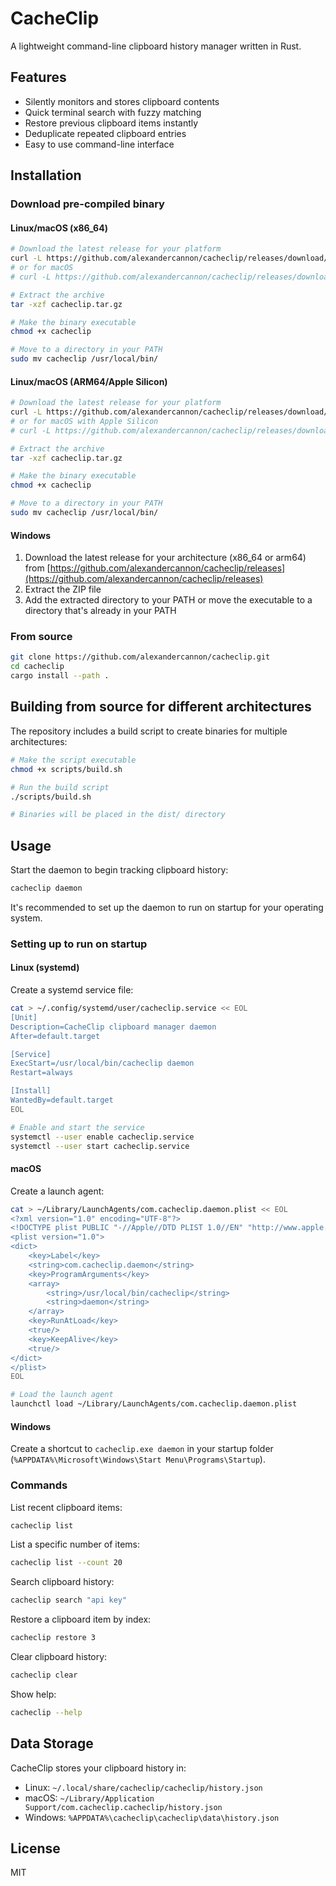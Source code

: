 # CacheClip

A lightweight command-line clipboard history manager written in Rust.

## Features

- Silently monitors and stores clipboard contents
- Quick terminal search with fuzzy matching
- Restore previous clipboard items instantly
- Deduplicate repeated clipboard entries
- Easy to use command-line interface

## Installation

### Download pre-compiled binary

#### Linux/macOS (x86_64)
```bash
# Download the latest release for your platform
curl -L https://github.com/alexandercannon/cacheclip/releases/download/v0.1.0/cacheclip-v0.1.0-x86_64-linux.tar.gz -o cacheclip.tar.gz
# or for macOS
# curl -L https://github.com/alexandercannon/cacheclip/releases/download/v0.1.0/cacheclip-v0.1.0-x86_64-macos.tar.gz -o cacheclip.tar.gz

# Extract the archive
tar -xzf cacheclip.tar.gz

# Make the binary executable
chmod +x cacheclip

# Move to a directory in your PATH
sudo mv cacheclip /usr/local/bin/
```

#### Linux/macOS (ARM64/Apple Silicon)
```bash
# Download the latest release for your platform
curl -L https://github.com/alexandercannon/cacheclip/releases/download/v0.1.0/cacheclip-v0.1.0-arm64-linux.tar.gz -o cacheclip.tar.gz
# or for macOS with Apple Silicon
# curl -L https://github.com/alexandercannon/cacheclip/releases/download/v0.1.0/cacheclip-v0.1.0-arm64-macos.tar.gz -o cacheclip.tar.gz

# Extract the archive
tar -xzf cacheclip.tar.gz

# Make the binary executable
chmod +x cacheclip

# Move to a directory in your PATH
sudo mv cacheclip /usr/local/bin/
```

#### Windows
1. Download the latest release for your architecture (x86_64 or arm64) from [https://github.com/alexandercannon/cacheclip/releases](https://github.com/alexandercannon/cacheclip/releases)
2. Extract the ZIP file
3. Add the extracted directory to your PATH or move the executable to a directory that's already in your PATH

### From source

```bash
git clone https://github.com/alexandercannon/cacheclip.git
cd cacheclip
cargo install --path .
```

## Building from source for different architectures

The repository includes a build script to create binaries for multiple architectures:

```bash
# Make the script executable
chmod +x scripts/build.sh

# Run the build script
./scripts/build.sh

# Binaries will be placed in the dist/ directory
```

## Usage

Start the daemon to begin tracking clipboard history:

```bash
cacheclip daemon
```

It's recommended to set up the daemon to run on startup for your operating system.

### Setting up to run on startup

#### Linux (systemd)
Create a systemd service file:

```bash
cat > ~/.config/systemd/user/cacheclip.service << EOL
[Unit]
Description=CacheClip clipboard manager daemon
After=default.target

[Service]
ExecStart=/usr/local/bin/cacheclip daemon
Restart=always

[Install]
WantedBy=default.target
EOL

# Enable and start the service
systemctl --user enable cacheclip.service
systemctl --user start cacheclip.service
```

#### macOS
Create a launch agent:

```bash
cat > ~/Library/LaunchAgents/com.cacheclip.daemon.plist << EOL
<?xml version="1.0" encoding="UTF-8"?>
<!DOCTYPE plist PUBLIC "-//Apple//DTD PLIST 1.0//EN" "http://www.apple.com/DTDs/PropertyList-1.0.dtd">
<plist version="1.0">
<dict>
    <key>Label</key>
    <string>com.cacheclip.daemon</string>
    <key>ProgramArguments</key>
    <array>
        <string>/usr/local/bin/cacheclip</string>
        <string>daemon</string>
    </array>
    <key>RunAtLoad</key>
    <true/>
    <key>KeepAlive</key>
    <true/>
</dict>
</plist>
EOL

# Load the launch agent
launchctl load ~/Library/LaunchAgents/com.cacheclip.daemon.plist
```

#### Windows
Create a shortcut to `cacheclip.exe daemon` in your startup folder (`%APPDATA%\Microsoft\Windows\Start Menu\Programs\Startup`).

### Commands

List recent clipboard items:
```bash
cacheclip list
```

List a specific number of items:
```bash
cacheclip list --count 20
```

Search clipboard history:
```bash
cacheclip search "api key"
```

Restore a clipboard item by index:
```bash
cacheclip restore 3
```

Clear clipboard history:
```bash
cacheclip clear
```

Show help:
```bash
cacheclip --help
```

## Data Storage

CacheClip stores your clipboard history in:
- Linux: `~/.local/share/cacheclip/cacheclip/history.json`
- macOS: `~/Library/Application Support/com.cacheclip.cacheclip/history.json`
- Windows: `%APPDATA%\cacheclip\cacheclip\data\history.json`

## License

MIT